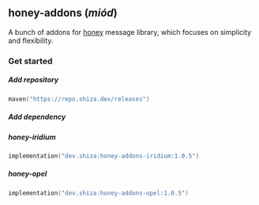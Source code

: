 ## honey-addons (*miód*)

A bunch of addons for <a href="https://github.com/rchomczyk-playground/honey">honey</a> message library, which focuses on simplicity and flexibility.

### Get started

##### Add repository

```kotlin
maven("https://repo.shiza.dev/releases")
```

##### Add dependency

##### honey-iridium

```kotlin
implementation("dev.shiza:honey-addons-iridium:1.0.5")
```

##### honey-opel

```kotlin
implementation("dev.shiza:honey-addons-opel:1.0.5")
```